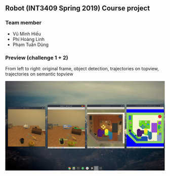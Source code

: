 ## Robot (INT3409 Spring 2019) Course project

### Team member
* Vũ Minh Hiếu
* Phí Hoàng Linh
* Phạm Tuấn Dũng

### Preview (challenge 1 + 2)

From left to right: original frame, object detection, trajectories on topview, trajectories on semantic topview

![Screenshot](https://raw.githubusercontent.com/lone17/int3409-robot/master/images/Screenshot%20from%202019-05-16%2002-55-51.png)
